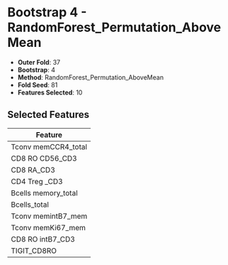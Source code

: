 # Bootstrap 4 - RandomForest_Permutation_AboveMean

- **Outer Fold**: 37
- **Bootstrap**: 4
- **Method**: RandomForest_Permutation_AboveMean
- **Fold Seed**: 81
- **Features Selected**: 10

## Selected Features

| Feature |
|---------|
| Tconv memCCR4_total |
| CD8 RO CD56_CD3 |
| CD8 RA_CD3 |
| CD4 Treg _CD3 |
| Bcells memory_total |
| Bcells_total |
| Tconv memintB7_mem |
| Tconv memKi67_mem |
| CD8 RO intB7_CD3 |
| TIGIT_CD8RO |
